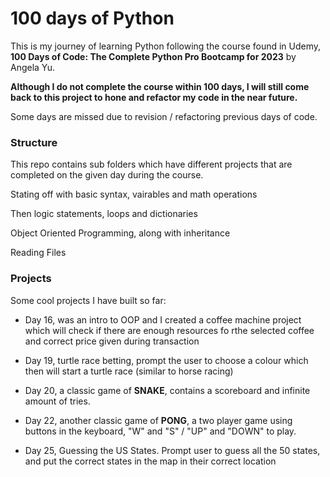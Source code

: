 # 100 days of Python

This is my journey of learning Python following the course found in Udemy, **100 Days of Code: The Complete Python Pro Bootcamp for 2023**
by Angela Yu.

**Although I do not complete the course within 100 days, I will still come back to this project to hone and refactor my code in the near future.**

Some days are missed due to revision / refactoring previous days of code.

### Structure

This repo contains sub folders which have different projects that are completed on the given day during the course.

Stating off with basic syntax, vairables and math operations

Then logic statements, loops and dictionaries

Object Oriented Programming, along with inheritance

Reading Files

### Projects

Some cool projects I have built so far:

- Day 16, was an intro to OOP and I created a coffee machine project which will check if there are enough resources fo rthe selected coffee and correct price given during transaction

- Day 19, turtle race betting, prompt the user to choose a colour which then will start a turtle race (similar to horse racing)

- Day 20, a classic game of **SNAKE**, contains a scoreboard and infinite amount of tries.

- Day 22, another classic game of **PONG**, a two player game using buttons in the keyboard, "W" and "S" / "UP" and "DOWN" to play.

- Day 25, Guessing the US States. Prompt user to guess all the 50 states, and put the correct states in the map in their correct location

